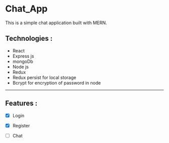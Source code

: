 # Chat_App
This is a simple chat application built with MERN.

## Technologies :
- React
- Express js
- mongoDb
- Node js
- Redux
- Redux persist for local storage
- Bcrypt for encryption of password in node


----

## Features :
- [x] Login
- [x] Register
- [ ] Chat

